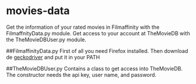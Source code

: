 # movies-data
Get the information of your rated movies in Filmaffinity with the FilmaffnityData.py module.
Get access to your account at TheMovieDB with the TheMovieDBUser.py module.

##FilmaffinityData.py
First of all you need Firefox installed.
Then download de [geckodriver](https://github.com/mozilla/geckodriver/releases) and put it in your PATH

##TheMovieDBUser.py
Contains a class to get access into TheMovieDB. The constructor needs the api key, user name, and password.
